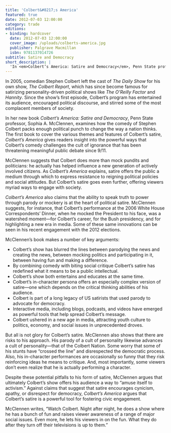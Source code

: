 ```yaml
---
title: 'Colbert&#8217;s America'
featured: true
date: 2012-07-03 12:00:00
category: trade
editions:
- binding: hardcover
  date: 2012-07-03 12:00:00
  cover_image: /uploads/colberts-america.jpg
  publisher: Palgrave Macmillan
  isbn: 9781137014726
subtitle: Satire and Democracy
short_description: | 
  'In <em>Colbert’s America: Satire and Democracy</em>, Penn State professor, Sophia A. McClennen, examines how the comedy of Stephen Colbert packs enough political punch to change the way a nation thinks. The first book to cover the various themes and features of Colbert’s satire, <em>Colbert’s America</em> gives readers insight into the powerful ways that Colbert’s comedy challenges the cult of ignorance that has been threatening meaningful public debate since 9/11.'
---
```

In 2005, comedian Stephen Colbert left the cast of <em>The Daily Show</em> for his own show, <em>The Colbert Report</em>, which has since become famous for satirizing personality-driven political shows like <em>The O’Reilly</em> <em>Factor</em> and <em>Hannity</em>. Since the show’s first episode, Colbert’s program has entertained its audience, encouraged political discourse, and stirred some of the most complacent members of society.

In her new book <em>Colbert’s America: Satire and Democracy</em>, Penn State professor, Sophia A. McClennen, examines how the comedy of Stephen Colbert packs enough political punch to change the way a nation thinks. The first book to cover the various themes and features of Colbert’s satire, <em>Colbert’s America</em> gives readers insight into the powerful ways that Colbert’s comedy challenges the cult of ignorance that has been threatening meaningful public debate since 9/11.

McClennen suggests that Colbert does more than mock pundits and politicians: he actually has helped influence a new generation of actively involved citizens. As <em>Colbert’s America</em> explains, satire offers the public a medium through which to express resistance to reigning political policies and social attitudes. But Colbert’s satire goes even further, offering viewers myriad ways to engage with society.

<em>Colbert’s America</em> also claims that the ability to speak truth to power through parody or mockery is at the heart of political satire. McClennen suggests, for instance, that Colbert’s performance at the 2006 White House Correspondents’ Dinner, when he mocked the President to his face, was a watershed moment—for Colbert’s career, for the Bush presidency, and for highlighting a new era in media. Some of these same innovations can be seen in his recent engagement with the 2012 elections.

McClennen’s book makes a number of key arguments:
<ul>
<li>Colbert’s show has blurred the lines between parodying the news and creating the news, between mocking politics and participating in it, between having fun and making a difference.</li>
<li>By combining comedy with biting social critique Colbert’s satire has redefined what it means to be a public intellectual.</li>
<li>Colbert’s show both entertains and educates at the same time.</li>
<li>Colbert’s in-character persona offers an especially complex version of satire—one which depends on the critical thinking abilities of his audience.</li>
<li>Colbert is part of a long legacy of US satirists that used parody to advocate for democracy.</li>
<li>Interactive media, including blogs, podcasts, and videos have emerged as powerful tools that help spread Colbert’s message.</li>
<li>Colbert ushered in a new age in media, attracting youth culture to politics, economy, and social issues in unprecedented droves.</li>
</ul>
But all is not glory for Colbert’s satire. McClennen also shows that there are risks to his approach. His parody of a cult of personality likewise advances a cult of personality—that of the Colbert Nation. Some worry that some of his stunts have “crossed the line” and disrespected the democratic process. Also, his in-character performances are occasionally so funny that they risk reinforcing ideas he means to critique. And, most importantly, some viewers don’t even realize that he is actually performing a character.

Despite these potential pitfalls to his form of satire, McClennen argues that ultimately Colbert’s show offers his audience a way to “amuse itself to activism.” Against claims that suggest that satire encourages cynicism, apathy, or disrespect for democracy, <em>Colbert’s America</em> argues that Colbert’s satire is a powerful tool for fostering civic engagement.

McClennen writes, “Watch Colbert. Night after night, he does a show where he has a bunch of fun and raises viewer awareness of a range of major social issues. Even more, he lets his viewers in on the fun. What they do after they turn off their televisions is up to them.”
